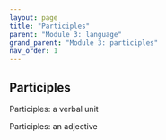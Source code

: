 ```yaml
---
layout: page
title: "Participles"
parent: "Module 3: language"
grand_parent: "Module 3: participles"
nav_order: 1
---
```




## Participles

Participles: a verbal unit

Participles: an adjective